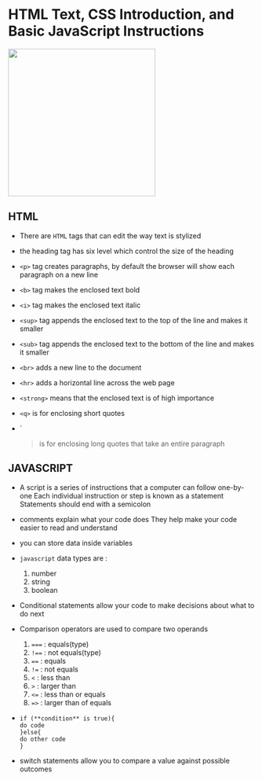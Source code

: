 # **HTML Text, CSS Introduction, and Basic JavaScript Instructions**

<img src="https://geoinnova.org/blog-territorio/wp-content/uploads/2020/11/logos.png" width=300px>

## **HTML**

- There are `HTML` tags that can edit the way text is stylized

- the heading tag has six level which control the size of the heading

- `<p>` tag creates paragraphs, by default the browser will show each paragraph on a new line

- `<b>` tag makes the enclosed text bold

- `<i>` tag makes the enclosed text italic

- `<sup>` tag appends the enclosed text to the top of the line and makes it smaller

- `<sub>` tag appends the enclosed text to the bottom of the line and makes it smaller

- `<br>` adds a new line to the document

- `<hr>` adds a horizontal line across the web page

- `<strong>` means that the enclosed text is of high importance

- `<q>` is for enclosing short quotes

- `<blockquote> is for enclosing long quotes that take an entire paragraph

## **JAVASCRIPT**

- A script is a series of instructions that a computer can follow one-by-one Each individual instruction or step is known as a statement Statements should end with a semicolon

- comments explain what your code does They help make your code easier to read and understand

- you can store data inside variables

- `javascript` data types are :

  1. number
  2. string
  3. boolean

- Conditional statements allow your code to make decisions about what to do next

- Comparison operators are used to compare two operands

  1. `===` : equals(type)
  2. `!==` : not equals(type)
  3. `==` : equals
  4. `!=` : not equals
  5. `<` : less than
  6. `>` : larger than
  7. `<=` : less than or equals
  8. `=>` : larger than of equals

- `if (**condition** is true){`  
   `do code`  
  `}else{`  
   `do other code`  
  `}`

- switch statements allow you to compare a value against possible outcomes
